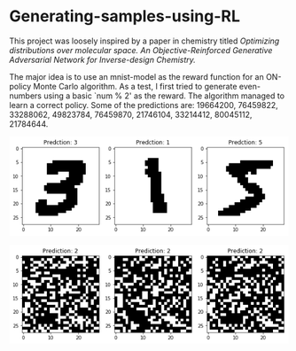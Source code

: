 # Generating-samples-using-RL

This project was loosely inspired by a paper in chemistry titled *Optimizing distributions over molecular space. An Objective-Reinforced
Generative Adversarial Network for Inverse-design Chemistry.* 

The major idea is to use an mnist-model as the reward function for an ON-policy Monte Carlo algorithm. As a test, I first tried to generate even-numbers using a basic `num % 2' as the reward. The algorithm managed to learn a correct policy. Some of the predictions are:
19664200, 76459822, 33288062, 49823784, 76459870, 21746104, 33214412, 80045112, 21784644.

![mnist](Images/mnist.png)

![generated_mnist](Images/generated_mnist.png)


